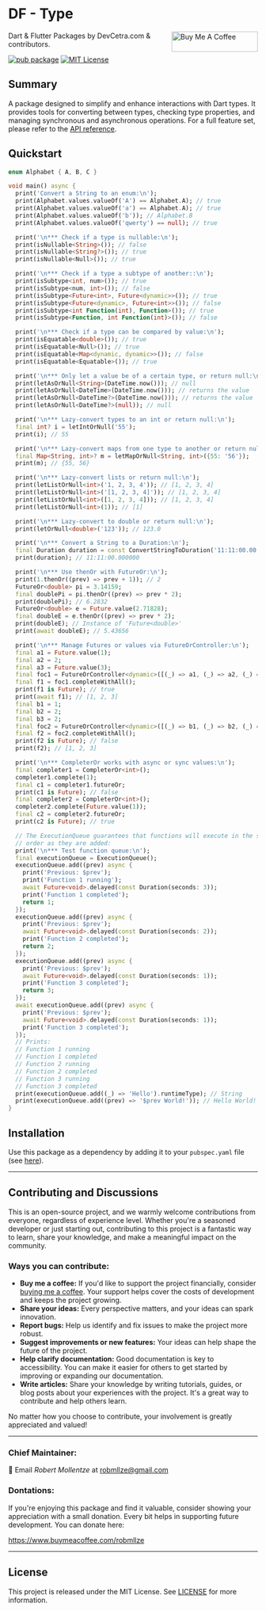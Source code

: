 # DF - Type

<a href="https://www.buymeacoffee.com/robmllze" target="_blank"><img align="right" src="https://cdn.buymeacoffee.com/buttons/default-orange.png" alt="Buy Me A Coffee" height="41" width="174"></a>

Dart & Flutter Packages by DevCetra.com & contributors.

[![pub package](https://img.shields.io/pub/v/df_type.svg)](https://pub.dev/packages/df_type)
[![MIT License](https://img.shields.io/badge/License-MIT-blue.svg)](https://raw.githubusercontent.com/robmllze/df_type/main/LICENSE)

## Summary

A package designed to simplify and enhance interactions with Dart types. It provides tools for converting between types, checking type properties, and managing synchronous and asynchronous operations. For a full feature set, please refer to the [API reference](https://pub.dev/documentation/df_type/).

## Quickstart

```dart
enum Alphabet { A, B, C }

void main() async {
  print('Convert a String to an enum:\n');
  print(Alphabet.values.valueOf('A') == Alphabet.A); // true
  print(Alphabet.values.valueOf('a') == Alphabet.A); // true
  print(Alphabet.values.valueOf('b')); // Alphabet.B
  print(Alphabet.values.valueOf('qwerty') == null); // true

  print('\n*** Check if a type is nullable:\n');
  print(isNullable<String>()); // false
  print(isNullable<String?>()); // true
  print(isNullable<Null>()); // true

  print('\n*** Check if a type a subtype of another::\n');
  print(isSubtype<int, num>()); // true
  print(isSubtype<num, int>()); // false
  print(isSubtype<Future<int>, Future<dynamic>>()); // true
  print(isSubtype<Future<dynamic>, Future<int>>()); // false
  print(isSubtype<int Function(int), Function>()); // true
  print(isSubtype<Function, int Function(int)>()); // false

  print('\n*** Check if a type can be compared by value:\n');
  print(isEquatable<double>()); // true
  print(isEquatable<Null>()); // true
  print(isEquatable<Map<dynamic, dynamic>>()); // false
  print(isEquatable<Equatable>()); // true

  print('\n*** Only let a value be of a certain type, or return null:\n');
  print(letAsOrNull<String>(DateTime.now())); // null
  print(letAsOrNull<DateTime>(DateTime.now())); // returns the value
  print(letAsOrNull<DateTime?>(DateTime.now())); // returns the value
  print(letAsOrNull<DateTime?>(null)); // null

  print('\n*** Lazy-convert types to an int or return null:\n');
  final int? i = letIntOrNull('55');
  print(i); // 55

  print('\n*** Lazy-convert maps from one type to another or return null:\n');
  final Map<String, int>? m = letMapOrNull<String, int>({55: '56'});
  print(m); // {55, 56}

  print('\n*** Lazy-convert lists or return null:\n');
  print(letListOrNull<int>('1, 2, 3, 4')); // [1, 2, 3, 4]
  print(letListOrNull<int>('[1, 2, 3, 4]')); // [1, 2, 3, 4]
  print(letListOrNull<int>([1, 2, 3, 4])); // [1, 2, 3, 4]
  print(letListOrNull<int>(1)); // [1]

  print('\n*** Lazy-convert to double or return null:\n');
  print(letOrNull<double>('123')); // 123.0

  print('\n*** Convert a String to a Duration:\n');
  final Duration duration = const ConvertStringToDuration('11:11:00.00').toDuration();
  print(duration); // 11:11:00.000000

  print('\n*** Use thenOr with FutureOr:\n');
  print(1.thenOr((prev) => prev + 1)); // 2
  FutureOr<double> pi = 3.14159;
  final doublePi = pi.thenOr((prev) => prev * 2);
  print(doublePi); // 6.2832
  FutureOr<double> e = Future.value(2.71828);
  final doubleE = e.thenOr((prev) => prev * 2);
  print(doubleE); // Instance of 'Future<double>'
  print(await doubleE); // 5.43656

  print('\n*** Manage Futures or values via FutureOrController:\n');
  final a1 = Future.value(1);
  final a2 = 2;
  final a3 = Future.value(3);
  final foc1 = FutureOrController<dynamic>([(_) => a1, (_) => a2, (_) => a3]);
  final f1 = foc1.completeWithAll();
  print(f1 is Future); // true
  print(await f1); // [1, 2, 3]
  final b1 = 1;
  final b2 = 2;
  final b3 = 2;
  final foc2 = FutureOrController<dynamic>([(_) => b1, (_) => b2, (_) => b3]);
  final f2 = foc2.completeWithAll();
  print(f2 is Future); // false
  print(f2); // [1, 2, 3]

  print('\n*** CompleterOr works with async or sync values:\n');
  final completer1 = CompleterOr<int>();
  completer1.complete(1);
  final c1 = completer1.futureOr;
  print(c1 is Future); // false
  final completer2 = CompleterOr<int>();
  completer2.complete(Future.value(1));
  final c2 = completer2.futureOr;
  print(c2 is Future); // true

  // The ExecutionQueue guarantees that functions will execute in the same
  // order as they are added:
  print('\n*** Test function queue:\n');
  final executionQueue = ExecutionQueue();
  executionQueue.add((prev) async {
    print('Previous: $prev');
    print('Function 1 running');
    await Future<void>.delayed(const Duration(seconds: 3));
    print('Function 1 completed');
    return 1;
  });
  executionQueue.add((prev) async {
    print('Previous: $prev');
    await Future<void>.delayed(const Duration(seconds: 2));
    print('Function 2 completed');
    return 2;
  });
  executionQueue.add((prev) async {
    print('Previous: $prev');
    await Future<void>.delayed(const Duration(seconds: 1));
    print('Function 3 completed');
    return 3;
  });
  await executionQueue.add((prev) async {
    print('Previous: $prev');
    await Future<void>.delayed(const Duration(seconds: 1));
    print('Function 3 completed');
  });
  // Prints:
  // Function 1 running
  // Function 1 completed
  // Function 2 running
  // Function 2 completed
  // Function 3 running
  // Function 3 completed
  print(executionQueue.add((_) => 'Hello').runtimeType); // String
  print(executionQueue.add((prev) => '$prev World!')); // Hello World!
}
```

## Installation

Use this package as a dependency by adding it to your `pubspec.yaml` file (see [here](https://pub.dev/packages/df_type/install)).

---

## Contributing and Discussions

This is an open-source project, and we warmly welcome contributions from everyone, regardless of experience level. Whether you're a seasoned developer or just starting out, contributing to this project is a fantastic way to learn, share your knowledge, and make a meaningful impact on the community.

### Ways you can contribute:

- **Buy me a coffee:** If you'd like to support the project financially, consider [buying me a coffee](https://www.buymeacoffee.com/robmllze). Your support helps cover the costs of development and keeps the project growing.
- **Share your ideas:** Every perspective matters, and your ideas can spark innovation.
- **Report bugs:** Help us identify and fix issues to make the project more robust.
- **Suggest improvements or new features:** Your ideas can help shape the future of the project.
- **Help clarify documentation:** Good documentation is key to accessibility. You can make it easier for others to get started by improving or expanding our documentation.
- **Write articles:** Share your knowledge by writing tutorials, guides, or blog posts about your experiences with the project. It's a great way to contribute and help others learn.

No matter how you choose to contribute, your involvement is greatly appreciated and valued!

---

### Chief Maintainer:

📧 Email _Robert Mollentze_ at robmllze@gmail.com

### Dontations:

If you're enjoying this package and find it valuable, consider showing your appreciation with a small donation. Every bit helps in supporting future development. You can donate here:

https://www.buymeacoffee.com/robmllze

---

## License

This project is released under the MIT License. See [LICENSE](https://raw.githubusercontent.com/robmllze/df_type/main/LICENSE) for more information.
